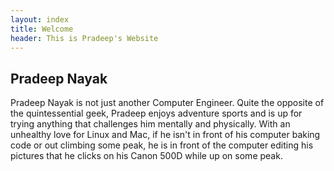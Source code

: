 ```yaml
---
layout: index
title: Welcome
header: This is Pradeep's Website
---
```


Pradeep Nayak
-------------
Pradeep Nayak is not just another Computer Engineer. Quite the opposite of the quintessential geek, Pradeep enjoys adventure sports and is up for trying anything that challenges him mentally and physically. With an unhealthy love for Linux and Mac, if he isn't in front of his computer baking code or out climbing some peak, he is in front of the computer editing his pictures that he clicks on his Canon 500D while up on some peak. 
